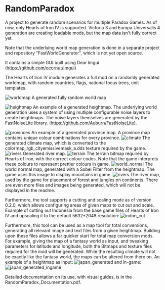 # RandomParadox
A project to generate random scenarios for multiple Paradox Games.
As of now, only Hearts of Iron IV is supported.
Victoria 3 and Europa Universalis 4 generation are creating loadable mods, but the map data isn't fully correct yet.

Note that the underlying world map generation is done in a separate project and repository "FastWorldGenerator", which is not yet open source.

It contains a simple GUI built using Dear Imgui (https://github.com/ocornut/imgui)

The Hearts of Iron IV module generates a full mod on a randomly generated worldmap, with random countries, flags, national focus trees, unit templates.


![worldmap](https://github.com/panik4/RandomParadox/blob/main/images/0.6/worldMap.png?raw=true)
A generated fully random world map

![heightmap](https://github.com/panik4/RandomParadox/blob/main/images/0.6/heightmap.png?raw=true)
An example of a generated heightmap. The underlying world generation uses a system of using mutliple configurable noise layers to create heightmaps. The noise layers themselves are generated by the FastNoiseLite library. (https://github.com/Auburn/FastNoiseLite).

![provinces](https://github.com/panik4/RandomParadox/blob/main/images/0.6/provinces.png?raw=true)
An example of a generated province map. A province map contains unique colour combinations for every province.
![climate](https://github.com/panik4/RandomParadox/blob/main/images/0.6/climate.png?raw=true)
The generated climate map, which is converted to the colormap_rgb_cityemissivemask_a.dds texture required by the game.
![rivers](https://github.com/panik4/RandomParadox/blob/main/images/0.6/rivers.png?raw=true)
Generated river map.
![terrain](https://github.com/panik4/RandomParadox/blob/main/images/0.6/terrainHoi4.png?raw=true)
The terrain bitmap required by Hearts of Iron, with the correct colour codes. Note that the game interprets these colours to represent prettier colours in game.
![world_normal](https://github.com/panik4/RandomParadox/blob/main/images/0.6/sobelMap.png?raw=true)
The world normal map, generated with a Sobel Filter from the heightmap. The game uses this image to display mountains in game.
![rivers](https://github.com/panik4/RandomParadox/blob/main/images/0.6/trees.png?raw=true)
The river map, used by the game for placement of forest and jungles on continents.
There are even more files and images being generated, which will not be displayed in the readme.

Furthermore, the tool supports a cutting and scaling mode as of version 0.2.0, which allows configuring areas of given maps to cut out and scale.
Example of cutting out Indonesia from the base game files of Hearts of Iron IV and upscaling it to the default 5632*2048 resolution:
![indon_cut](https://github.com/panik4/RandomParadox/blob/main/images/0.6/ingameCut.png?raw=true)

Furthermore, this tool can be used as a map tool for total conversions, generating all relevant image and text files from a given heightmap. Building upon these files allows a far quicker start for total map conversion mods.
For example, giving the map of a fantasy world as input, and tweaking parameters for latitude and longitude, both the Bitmaps and texture files required for the mod will be generated.
While the resulting climate will not be exactly like the fantasy world, the maps can be altered from there on.
An example of a heightmap as input:
![japan_generated](https://github.com/panik4/RandomParadox/blob/main/images/japan_generated.png?raw=true)
and in-game:
![japan_generated_ingame](https://github.com/panik4/RandomParadox/blob/main/images/japan_generated_ingame.jpg?raw=true)

Detailed documentation on its use, with visual guides, is in the RandomParadox_Documentation.pdf.
